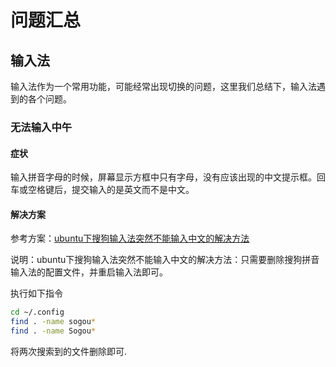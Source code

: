 # 问题汇总

## 输入法

输入法作为一个常用功能，可能经常出现切换的问题，这里我们总结下，输入法遇到的各个问题。

### 无法输入中午

#### 症状

输入拼音字母的时候，屏幕显示方框中只有字母，没有应该出现的中文提示框。回车或空格键后，提交输入的是英文而不是中文。

#### 解决方案

参考方案：[ubuntu下搜狗输入法突然不能输入中文的解决方法](http://www.2cto.com/kf/201703/613510.html)

说明：ubuntu下搜狗输入法突然不能输入中文的解决方法：只需要删除搜狗拼音输入法的配置文件，并重启输入法即可。

执行如下指令

```bash
cd ~/.config
find . -name sogou*
find . -name Sogou*
```

将两次搜索到的文件删除即可.
